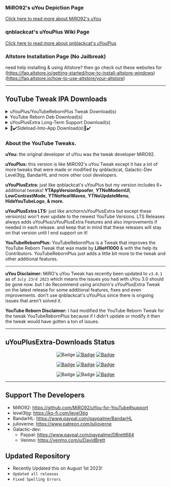 ### MiRO92's uYou Depiction Page
[Click here to read more about MiRO92's uYou](https://miro92.com/repo/depictions/?p=com.miro.uyou)
### qnblackcat's uYouPlus Wiki Page
[Click here to read more about qnblackcat's uYouPlus](https://github.com/qnblackcat/uYouPlus/wiki)

### Altstore Installation Page (No Jailbreak)
need help installing & using Altstore? then go check out these websites for 
(https://faq.altstore.io/getting-started/how-to-install-altstore-windows)
(https://faq.altstore.io/how-to-use-altstore/your-altstore)

----------------------------------

## YouTube Tweak IPA Downloads
<details> 
  <summary>uYouPlus/YouTubeRebornPlus Tweak Download(s)</summary>
  
   | Download Link | App Name | App Version | Tweak Version | Release Name | Released By | File Type |
   |---------------|:--------:|:-----------:|:-------------:|:------------:|:-----------:|:---------:|
   | [Direct Download](https://miro92.com/repo/depictions/com.miro.uyou/iPA/YouTube_18.29.1_uYou_3.0.1.ipa) | YouTube | v18.29.1 | v3.0.1 | uYou | MiRO92 | IPA |

   | Download Link | App Name | App Version | Tweak Version | Release Name | Released By | File Type |
   |---------------|:--------:|:-----------:|:-------------:|:------------:|:-----------:|:---------:|
   | [Direct Download](https://github.com/qnblackcat/uYouPlus/releases/download/v18.14.1-3.0/uYouPlus_18.14.1_3.0.ipa) | YouTube | v18.14.1 | v3.0 | uYouPlus - Oudated ⚠️ | qnblackcat | IPA |

   | Download Link | App Name | App Version | Tweak Version | Release Name | Released By | File Type |
   |---------------|:--------:|:-----------:|:-------------:|:------------:|:-----------:|:---------:|
   | [Direct Download](https://github.com/arichorn/uYouPlusExtra/releases/download/v18.30.6-3.0.1/uYouPlusExtra_18.30.6_3.0.1.ipa) | YouTube | v18.30.6 | v3.0.1 | uYouPlus | arichorn | IPA |

   | Download Link | App Name | App Version | Tweak Version | Release Name | Released By | File Type |
   |---------------|:--------:|:-----------:|:-------------:|:------------:|:-----------:|:---------:|
   | [Direct Download](https://github.com/arichorn/YouTubeRebornPlus/releases/download/v18.29.1-4.2.0/YouTubeRebornPlus_18.29.1_4.2.0.ipa) | YouTube | v18.29.1 | v4.2.0 | YouTubeRebornPlus | arichorn | IPA |
</details>

<details>
  <summary>YouTube Reborn Deb Download(s)</summary>
  
   | Download Link | App Name | Tweak Version | Release Name | Released By | File Type |
   |---------------|:--------:|:-------------:|:------------:|:-----------:|:---------:|
   | [Direct Download](https://dl.dropboxusercontent.com/s/8xv1vota8elfoml/YouTube.Reborn.v4.0.9.deb) | YouTube | v4.0.9 | YouTube Reborn | LillieH1000 | DEB |
</details>

<details>
  <summary>uYouPlusExtra Long-Term Support Download(s)</summary>

| Download Link | App Name | App Version | Tweak Version | Release Name | Released By | File Type | IPA Updated On | LTS Release Number |
|---------------|:--------:|:-----------:|:-------------:|:------------:|:-----------:|:---------:|:--------------:|:------------------:|
| [Direct Download](https://github.com/arichorn/uYouPlusExtra/releases/download/v18.14.1-3.0-F2/uYouPlusExtra_18.14.1_3.0_F2.ipa) | YouTube | v18.14.1 | v3.0 | uYouPlusExtra | arichorn | IPA | April 27th 2023 | LTS Release 2 |
  
| Download Link | App Name | App Version | Tweak Version | Release Name | Released By | File Type | IPA Updated On | LTS Release Number |
|---------------|:--------:|:-----------:|:-------------:|:------------:|:-----------:|:---------:|:--------------:|:------------------:|
| [Direct Download](https://github.com/arichorn/uYouPlusExtra/releases/download/v17.49.6-2.3.1-F4/uYouPlusExtra_17.49.6_2.3.1_F4.ipa) | YouTube | v17.49.6 | v2.3~1 | uYouPlusExtra | arichorn | IPA | February 28th 2023 | LTS Release 4 |
   
| Download Link | App Name | App Version | Tweak Version | Release Name | Released By | File Type | IPA Updated On | LTS Release Number |
|---------------|:--------:|:-----------:|:-------------:|:------------:|:-----------:|:---------:|:--------------:|:------------------:|
| [Direct Download](https://github.com/arichorn/uYouPlusExtra/releases/download/v16.42.3-2.1-F18/uYouPlusExtra_16.42.3_2.1_F18.ipa) | YouTube | v16.42.3 | v2.1 | uYouPlusExtra | arichorn | IPA | July 9th 2023 | LTS Release 18 |
</details>

<details>
  <summary>📲✔️Sideload-Into-App Download(s)📲✔️</summary>

**Sideloading (No Jailbreak):** [Altstore Sideloading Guide](https://www.reddit.com/r/AltStore/comments/xlkapp/beginners_altstore_sideloading_guide)

   | Download Link | Tweak Version | App Version | Release Name | Released By | App Compatibility | Rootless | App Type |
   |---------------|:-------------:|:-----------:|:------------:|:-----------:|:-----------------:|:--------:|:--------:|
   | [Direct-App Download](https://tinyurl.com/4m2ntark) | v3.0.1 | v18.29.1 | uYou | MiRO92 | Non-Jailbroken 📲✅ | Supported | Altstore

   | Download Link | Tweak Version | App Version | Release Name | Released By | App Compatibility | Rootless | App Type |
   |---------------|:-------------:|:-----------:|:------------:|:-----------:|:-----------------:|:--------:|:--------:|
   | [Direct-App Download](https://tinyurl.com/yv6wrxjz) | v3.0 | v18.14.1 | uYouPlus - Outdated ⚠️ | qnblackcat | Non-Jailbroken 📲✅ | Not Supported | Altstore
  
   | Download Link | Tweak Version | App Version | Release Name | Released By | App Compatibility | Rootless | App Type |
   |---------------|:-------------:|:-----------:|:------------:|:-----------:|:-----------------:|:--------:|:--------:|
   | [Direct-App Download](https://tinyurl.com/3nuefscd) | v3.0.1 | v18.30.6 | uYouPlusExtra | arichorn | Non-Jailbroken 📲✅ | Not Supported | Altstore
 
   | Download Link | Tweak Version | App Version | Release Name | Released By | App Compatibility | Rootless | App Type |
   |---------------|:-------------:|:-----------:|:------------:|:-----------:|:-----------------:|:--------:|:--------:|
   | [Direct-App Download](https://tinyurl.com/yc48323p) | v3.0 | v18.14.1 | uYouPlusExtra [LTS 2] | arichorn | Non-Jailbroken 📲✅ | Supported | Altstore
 
   | Download Link | Tweak Version | App Version | Release Name | Released By | App Compatibility | Rootless | App Type |
   |---------------|:-------------:|:-----------:|:------------:|:-----------:|:-----------------:|:--------:|:--------:|
   | [Direct-App Download](https://tinyurl.com/3f6r7nt5) | v2.3~1 | v17.49.6 | uYouPlusExtra [LTS 4] | arichorn | Non-Jailbroken 📲✅ | Not Supported | Altstore

   | Download Link | Tweak Version | App Version | Release Name | Released By | App Compatibility | Rootless | App Type |
   |---------------|:-------------:|:-----------:|:------------:|:-----------:|:-----------------:|:--------:|:--------:|
   | [Direct-App Download](https://tinyurl.com/4sjnf5w9) | v2.1 | v16.42.3 | uYouPlusExtra [LTS 18] | arichorn | Non-Jailbroken 📲✅ | Supported | Altstore
 
   | Download Link | Tweak Version | App Version | Release Name | Released By | App Compatibility | Rootless | App Type |
   |---------------|:-------------:|:-----------:|:------------:|:-----------:|:-----------------:|:--------:|:--------:|
   | [Direct-App Download](https://tinyurl.com/3dpmyynx) | v4.2.0 | v18.29.1 | YouTubeRebornPlus | arichorn | Non-Jailbroken 📲✅ | Supported | Altstore
</details>

### About the YouTube Tweaks.
**uYou:** the original developer of uYou was the tweak developer MiRO92.

**uYouPlus:** this version is like MiRO92's uYou Tweak except it has a lot of more tweaks that were made or modified by qnblackcat, Galactic-Dev Level3tjg, BandarHL and more other cool developers.

**uYouPlusExtra:** just like qnblackcat's uYouPlus but my version includes 6+ additional tweaks! **YTAppVersionSpoofer**, **YTNoModernUI**, **LowContrastMode**, **YTNoHeatWaves**, **YTNoUpdateMenu**, **HideYouTubeLogo**, **& more.**
  
**uYouPlusExtra LTS:** just like arichorn/uYouPlusExtra but except these version(s) won't ever update to the newest YouTube Versions. LTS Releases always adds uYouPlus/uYouPlusExtra Features and also improvements if needed in each release. and keep that in mind that these releases will stay on that version until I end support on it!

**YouTubeRebornPlus:** YouTubeRebornPlus is a Tweak that improves the YouTube Reborn Tweak that was made by **LillieH1000** & with the help its Contributors. YouTubeRebornPlus just adds a little bit more to the tweak and other additional features.

----------------------------------

**uYou Disclaimer:** MiRO's uYou Tweak has recently been updated to `v3.0.1` as of `July 23rd 2023` which means the issues you had with uYou 3.0 should be gone now. but I do Recommend using arichorn's uYouPlusExtra Tweak on the latest release for some additional features, fixes and even improvements. don't use qnblackcat's uYouPlus since there is ongoing issues that aren't solved it.

**YouTube Reborn Disclaimer:** I had modified the YouTube Reborn Tweak for the tweak YouTubeRebornPlus because if I didn't update or modify it then the tweak would have gotten a ton of issues.

----------------------------------
## uYouPlusExtra-Downloads Status

<p align="center">
    <img src="https://img.shields.io/badge/Platform-iOS%20%7C%20iPadOS%2014.0%2B-yellow" alt="Badge"/>
    <a href="https://github.com/arichorn/uYouPlus-Downloads/wiki/FAQ"><img src="https://img.shields.io/badge/Question%3F-FAQ-yellow" alt="Badge"></img></a>
    <a href="https://github.com/arichorn/uYouPlus-Downloads/wiki/FAQ"><img src="https://custom-icon-badges.demolab.com/badge/translate-blue.svg?logo=translate&logoColor=white" alt="Badge"></img></a>
    

    
</p>

<p align="center">
    <a href="https://github.com/arichorn/uYouPlus-Downloads/releases/latest"><img src="https://img.shields.io/github/downloads/arichorn/uYouPlus/total?label=Download" alt="Badge"></img></a>
    <a href="https://github.com/arichorn/uYouPlus-Downloads/commit"><img src="https://custom-icon-badges.demolab.com/github/last-commit/arichorn/uYouPlus-Downloads?logo=history&logoColor=white&label=Last commit" alt="Badge"></img></a>
    <a href="https://github.com/arichorn/uYouPlus-Downloads/issues"><img src="https://custom-icon-badges.demolab.com/github/issues-raw/arichorn/uYouPlus-Downloads?logo=issue-opened&label=Issues" alt="Badge"></img></a>

</p>

<p align="center">
   <img src="https://img.shields.io/github/stars/arichorn/uYouPlus-Downloads?style=social" alt="Badge"/>
   <img src="https://img.shields.io/github/forks/arichorn/uYouPlus-Downloads?style=social" alt="Badge"/>
   <a href="https://github.com/arichorn/uYouPlus-Downloads#support-the-developers"><img src="https://img.shields.io/badge/-Support-lightgrey?style=social&logo=paypal" alt="Badge"></img></a>
</p>

----------------------------------

## Support The Developers
- MiRO92: https://github.com/MiRO92/uYou-for-YouTube#support
- level3tjg: https://ko-fi.com/level3tjg
- BandarHL: https://www.paypal.com/paypalme/BandarHL
- julioverne: https://www.patreon.com/julioverne
- Galactic-dev:
  - Paypal: https://www.paypal.com/paypalme/DBrett684
  - Venmo: https://venmo.com/u/DavidBrett

## Updated Repository
- Recently Updated this on August 1st 2023!
- `Updated all releases`
- `Fixed Spelling Errors`
